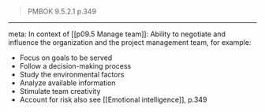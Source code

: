 >PMBOK 9.5.2.1 p.349

---
meta:
In context of [[p09.5 Manage team]]: Ability to negotiate and influence the organization and the project management team, for example:
* Focus on goals to be served
* Follow a decision-making process
* Study the environmental factors
* Analyze available information
* Stimulate team creativity
* Account for risk
also see [[Emotional intelligence]], p.349

